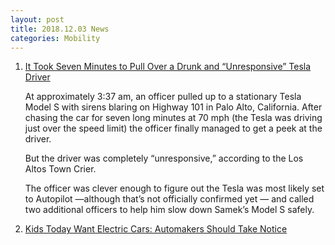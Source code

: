```yaml
---
layout: post
title: 2018.12.03 News
categories: Mobility
---
```


1. [It Took Seven Minutes to Pull Over a Drunk and “Unresponsive” Tesla Driver](https://futurism.com/seven-minutes-miles-pull-over-drunk-sleeping-tesla-driver)

    At approximately 3:37 am, an officer pulled up to a stationary Tesla Model S with sirens blaring on Highway 101 in Palo Alto, California. After chasing the car for seven long minutes at 70 mph (the Tesla was driving just over the speed limit) the officer finally managed to get a peek at the driver.

    But the driver was completely “unresponsive,” according to the Los Altos Town Crier.

    The officer was clever enough to figure out the Tesla was most likely set to Autopilot —although that’s not officially confirmed yet — and called two additional officers to help him slow down Samek’s Model S safely.

2. [Kids Today Want Electric Cars: Automakers Should Take Notice](https://insideevs.com/kids-want-electric-cars/)


